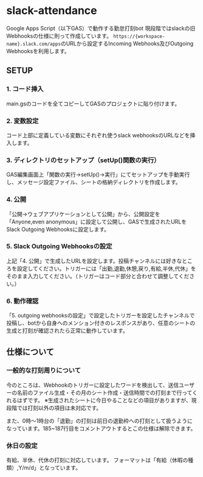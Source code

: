 # slack-attendance
Google Apps Script（以下GAS）で動作する勤怠打刻bot
現段階ではslackの旧Webhooksの仕様に則って作成しています。
`https://{workspace-name}.slack.com/apps`のURLから設定するIncoming Webhooks及びOutgoing Webhooksを利用します。

## SETUP
### 1. コード挿入
main.gsのコードを全てコピーしてGASのプロジェクトに貼り付けます。

### 2. 変数設定
コード上部に定義している変数にそれぞれ使うslack webhooksのURLなどを挿入します。

### 3. ディレクトリのセットアップ（setUp()関数の実行）
GAS編集画面上「関数の実行→setUp()→実行」にてセットアップを手動実行し、メッセージ設定ファイル、シートの格納ディレクトリを作成します。

### 4. 公開
「公開→ウェブアプリケーションとして公開」から、公開設定を「Anyone,even anonymous」に設定して公開し、GASで生成されたURLをSlack Outgoing Webhooksに設定します。

### 5. Slack Outgoing Webhooksの設定
上記「4. 公開」で生成したURLを設定します。投稿チャンネルには好きなところを設定してください。トリガーには「出勤,退勤,休憩,戻り,有給,半休,代休」をそのまま入力してください。（トリガーはコード部分と合わせて調整してください。）

### 6. 動作確認
「5. outgoing webhooksの設定」で設定したトリガーを設定したチャンネルで投稿し、botから自身へのメンション付きのレスポンスがあり、任意のシートの生成と打刻が確認されたら正常に動作しています。

## 仕様について
### 一般的な打刻周りについて
今のところは、Webhookのトリガーに設定したワードを検出して、送信ユーザーの名前のファイル生成・その月のシート作成・送信時間での打刻まで行ってくれるはずです。
※生成されたシートに今日やることなどの項目がありますが、現段階では打刻以外の項目は未対応です。

また、0時〜1時台の「退勤」の打刻は前日の退勤枠への打刻として扱うようになっています。185~187行目をコメントアウトするとこの仕様は解除できます。

### 休日の設定
有給、半休、代休の打刻に対応しています。
フォーマットは「有給（休暇の種類）,Y/m/d」となっています。
